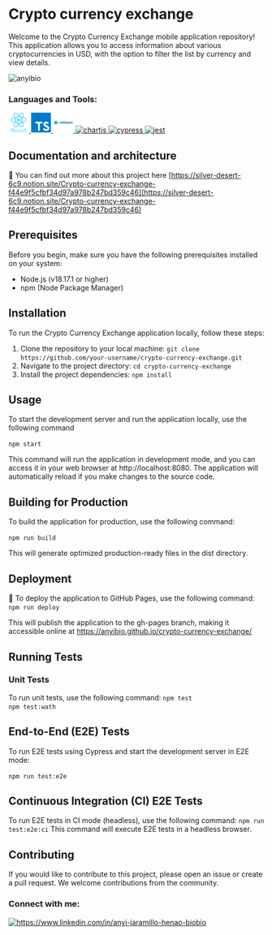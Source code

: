 # Crypto currency exchange
Welcome to the Crypto Currency Exchange mobile application repository! This application allows you to access information about various cryptocurrencies in USD, with the option to filter the list by currency and view details.
<p align="left"> <img src="https://komarev.com/ghpvc/?username=anyibio&label=Profile%20views&color=0e75b6&style=flat" alt="anyibio" /> </p>

<h3 align="left">Languages and Tools:</h3>
<p align="left"> <a href="https://reactjs.org/" target="_blank" rel="noreferrer"> <img src="https://raw.githubusercontent.com/devicons/devicon/master/icons/react/react-original-wordmark.svg" alt="react" width="40" height="40"/> </a> <a href="https://www.typescriptlang.org/" target="_blank" rel="noreferrer"> <img src="https://raw.githubusercontent.com/devicons/devicon/master/icons/typescript/typescript-original.svg" alt="typescript" width="40" height="40"/> </a> <a href="https://webpack.js.org" target="_blank" rel="noreferrer"> <img src="https://raw.githubusercontent.com/devicons/devicon/d00d0969292a6569d45b06d3f350f463a0107b0d/icons/webpack/webpack-original-wordmark.svg" alt="webpack" width="40" height="40"/> </a> <a href="https://www.chartjs.org" target="_blank" rel="noreferrer"> <img src="https://www.chartjs.org/media/logo-title.svg" alt="chartjs" width="40" height="40"/> </a> <a href="https://www.cypress.io" target="_blank" rel="noreferrer"> <img src="https://raw.githubusercontent.com/simple-icons/simple-icons/6e46ec1fc23b60c8fd0d2f2ff46db82e16dbd75f/icons/cypress.svg" alt="cypress" width="40" height="40"/> </a> </a> <a href="https://jestjs.io" target="_blank" rel="noreferrer"> <img src="https://www.vectorlogo.zone/logos/jestjsio/jestjsio-icon.svg" alt="jest" width="40" height="40"/> </a>  </p>

## Documentation and architecture
📝 You can find out more about this project here [https://silver-desert-6c9.notion.site/Crypto-currency-exchange-f44e9f5cfbf34d97a978b247bd359c46](https://silver-desert-6c9.notion.site/Crypto-currency-exchange-f44e9f5cfbf34d97a978b247bd359c46)
  
## Prerequisites
Before you begin, make sure you have the following prerequisites installed on your system:

* Node.js (v18.17.1 or higher)
* npm (Node Package Manager)

## Installation
To run the Crypto Currency Exchange application locally, follow these steps:

1. Clone the repository to your local machine:
   ```git clone https://github.com/your-username/crypto-currency-exchange.git```
2. Navigate to the project directory:
   ```cd crypto-currency-exchange```
3. Install the project dependencies:
   ```npm install```
## Usage
To start the development server and run the application locally, use the following command

```npm start```

This command will run the application in development mode, and you can access it in your web browser at http://localhost:8080. The application will automatically reload if you make changes to the source code.

## Building for Production
To build the application for production, use the following command:

```npm run build```

This will generate optimized production-ready files in the dist directory.

## Deployment
🚀 To deploy the application to GitHub Pages, use the following command:
```npm run deploy```

This will publish the application to the gh-pages branch, making it accessible online at https://anyibio.github.io/crypto-currency-exchange/

## Running Tests
### Unit Tests
To run unit tests, use the following command:
```npm test``` </br>
```npm test:wath```

## End-to-End (E2E) Tests
To run E2E tests using Cypress and start the development server in E2E mode:

```npm run test:e2e```

## Continuous Integration (CI) E2E Tests
To run E2E tests in CI mode (headless), use the following command:
```npm run test:e2e:ci```
This command will execute E2E tests in a headless browser.

## Contributing
If you would like to contribute to this project, please open an issue or create a pull request. We welcome contributions from the community.

<h3 align="left">Connect with me:</h3>
<p align="left">
<a href="https://www.linkedin.com/in/anyi-jaramillo-henao-biobio" target="blank"><img align="center" src="https://raw.githubusercontent.com/rahuldkjain/github-profile-readme-generator/master/src/images/icons/Social/linked-in-alt.svg" alt="https://www.linkedin.com/in/anyi-jaramillo-henao-biobio" height="30" width="40" /></a>
</p>
